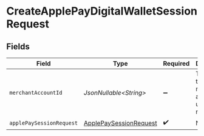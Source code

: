 # CreateApplePayDigitalWalletSessionRequest


## Fields

| Field                                                                       | Type                                                                        | Required                                                                    | Description                                                                 |
| --------------------------------------------------------------------------- | --------------------------------------------------------------------------- | --------------------------------------------------------------------------- | --------------------------------------------------------------------------- |
| `merchantAccountId`                                                         | *JsonNullable\<String>*                                                     | :heavy_minus_sign:                                                          | The ID of the merchant account to use for this request.                     |
| `applePaySessionRequest`                                                    | [ApplePaySessionRequest](../../models/components/ApplePaySessionRequest.md) | :heavy_check_mark:                                                          | N/A                                                                         |